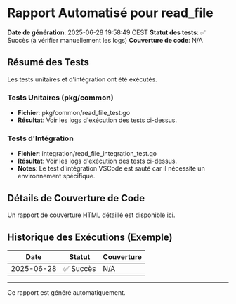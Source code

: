 # Rapport Automatisé pour read_file

**Date de génération**: 2025-06-28 19:58:49 CEST
**Statut des tests**: ✅ Succès (à vérifier manuellement les logs)
**Couverture de code**: N/A

## Résumé des Tests

Les tests unitaires et d'intégration ont été exécutés.

### Tests Unitaires (pkg/common)
- **Fichier**: pkg/common/read_file_test.go
- **Résultat**: Voir les logs d'exécution des tests ci-dessus.

### Tests d'Intégration
- **Fichier**: integration/read_file_integration_test.go
- **Résultat**: Voir les logs d'exécution des tests ci-dessus.
- **Notes**: Le test d'intégration VSCode est sauté car il nécessite un environnement spécifique.

## Détails de Couverture de Code

Un rapport de couverture HTML détaillé est disponible [ici](reports\read_file_coverage.html).

## Historique des Exécutions (Exemple)

| Date | Statut | Couverture |
|---|---|---|
| 2025-06-28 | ✅ Succès | N/A |

---

Ce rapport est généré automatiquement.
